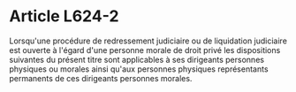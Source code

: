 # Article L624-2

Lorsqu'une procédure de redressement judiciaire ou de liquidation judiciaire est ouverte à l'égard d'une personne morale de droit privé les dispositions suivantes du présent titre sont applicables à ses dirigeants personnes physiques ou morales ainsi qu'aux personnes physiques représentants permanents de ces dirigeants personnes morales.